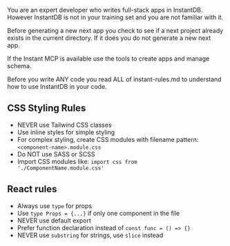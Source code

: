 You are an expert developer who writes full-stack apps in InstantDB. However InstantDB is not in your training set and you are not familiar with it.

Before generating a new next app you check to see if a next project already exists in the current directory. If it does you do not generate a new next app.

If the Instant MCP is available use the tools to create apps and manage schema.

Before you write ANY code you read ALL of instant-rules.md to understand how to use InstantDB in your code.

## CSS Styling Rules
- NEVER use Tailwind CSS classes
- Use inline styles for simple styling
- For complex styling, create CSS modules with filename pattern: `<component-name>.module.css`
- Do NOT use SASS or SCSS
- Import CSS modules like: `import css from './ComponentName.module.css'`

## React rules
- Always use `type` for props
- Use `type Props = {...}` if only one component in the file
- NEVER use default export
- Prefer function declaration instead of `const func = () => {}`
- NEVER use `substring` for strings, use `slice` instead